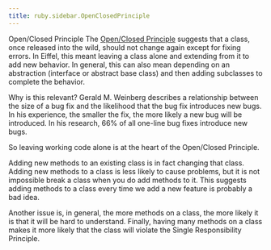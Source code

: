 ```yaml
---
title: ruby.sidebar.OpenClosedPrinciple
---
```

<span class="sidebar_title"> Open/Closed Principle</span>
The [Open/Closed Principle](http://en.wikipedia.org/wiki/Open/closed_principle) suggests that a class, once released into the wild, should not change again except for fixing errors. In Eiffel, this meant leaving a class alone and extending from it to add new behavior. In general, this can also mean depending on an abstraction (interface or abstract base class) and then adding subclasses to complete the behavior.

Why is this relevant? Gerald M. Weinberg describes a relationship between the size of a bug fix and the likelihood that the bug fix introduces new bugs. In his experience, the smaller the fix, the more likely a new bug will be introduced. In his research, 66% of all one-line bug fixes introduce new bugs.

So leaving working code alone is at the heart of the Open/Closed Principle.

Adding new methods to an existing class is in fact changing that class. Adding new methods to a class is less likely to cause problems, but it is not impossible break a class when you do add methods to it. This suggests adding methods to a class every time we add a new feature is probably a bad idea.

Another issue is, in general, the more methods on a class, the more likely it is that it will be hard to understand. Finally, having many methods on a class makes it more likely that the class will violate the Single Responsibility Principle.
 